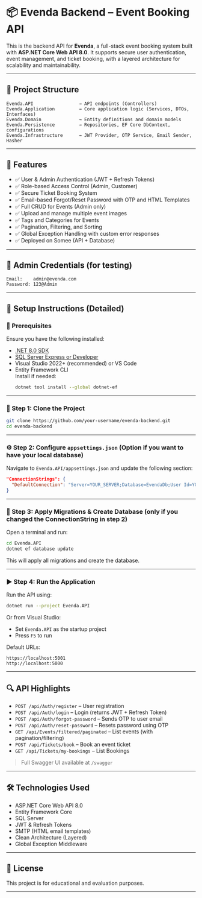 
# 📦 Evenda Backend – Event Booking API

This is the backend API for **Evenda**, a full-stack event booking system built with **ASP.NET Core Web API 8.0**. It supports secure user authentication, event management, and ticket booking, with a layered architecture for scalability and maintainability.

---

## 🧱 Project Structure

```
Evenda.API                 → API endpoints (Controllers)
Evenda.Application         → Core application logic (Services, DTOs, Interfaces)
Evenda.Domain              → Entity definitions and domain models
Evenda.Persistence         → Repositories, EF Core DbContext, configurations
Evenda.Infrastructure      → JWT Provider, OTP Service, Email Sender, Hasher
```

---

## 🚀 Features

- ✅ User & Admin Authentication (JWT + Refresh Tokens)
- ✅ Role-based Access Control (Admin, Customer)
- ✅ Secure Ticket Booking System
- ✅ Email-based Forgot/Reset Password with OTP and HTML Templates
- ✅ Full CRUD for Events (Admin only)
- ✅ Upload and manage multiple event images
- ✅ Tags and Categories for Events
- ✅ Pagination, Filtering, and Sorting
- ✅ Global Exception Handling with custom error responses
- ✅ Deployed on Somee (API + Database)

---

## 🔐 Admin Credentials (for testing)

```
Email:    admin@evenda.com  
Password: 123@Admin
```

---

## 🔧 Setup Instructions (Detailed)

### 📌 Prerequisites

Ensure you have the following installed:

- [.NET 8.0 SDK](https://dotnet.microsoft.com/en-us/download)
- [SQL Server Express or Developer](https://www.microsoft.com/en-us/sql-server/sql-server-downloads)
- Visual Studio 2022+ (recommended) or VS Code
- Entity Framework CLI  
  Install if needed:  
  ```bash
  dotnet tool install --global dotnet-ef
  ```

---

### 📂 Step 1: Clone the Project

```bash
git clone https://github.com/your-username/evenda-backend.git
cd evenda-backend
```

---

### ⚙️ Step 2: Configure `appsettings.json` (Option if you want to have your local database)

Navigate to `Evenda.API/appsettings.json` and update the following section:

```json
"ConnectionStrings": {
  "DefaultConnection": "Server=YOUR_SERVER;Database=EvendaDb;User Id=YOUR_USER;Password=YOUR_PASSWORD;TrustServerCertificate=True;"
}
```

---

### 🧱 Step 3: Apply Migrations & Create Database (only if you changed the ConnectionString in step 2)

Open a terminal and run:

```bash
cd Evenda.API
dotnet ef database update
```

This will apply all migrations and create the database.

---

### ▶️ Step 4: Run the Application

Run the API using:

```bash
dotnet run --project Evenda.API
```

Or from Visual Studio:
- Set `Evenda.API` as the startup project
- Press `F5` to run

Default URLs:
```
https://localhost:5001
http://localhost:5000
```

---

## 🔍 API Highlights

- `POST /api/Auth/register` – User registration
- `POST /api/Auth/login` – Login (returns JWT + Refresh Token)
- `POST /api/Auth/forgot-password` – Sends OTP to user email
- `POST /api/Auth/reset-password` – Resets password using OTP
- `GET /api/Events/filtered/paginated` – List events (with pagination/filtering)
- `POST /api/Tickets/book` – Book an event ticket
- `GET /api/Tickets/my-bookings` – List Bookings

> Full Swagger UI available at `/swagger`

---

## 🛠 Technologies Used

- ASP.NET Core Web API 8.0
- Entity Framework Core
- SQL Server
- JWT & Refresh Tokens
- SMTP (HTML email templates)
- Clean Architecture (Layered)
- Global Exception Middleware

---

## 📄 License

This project is for educational and evaluation purposes.

---
